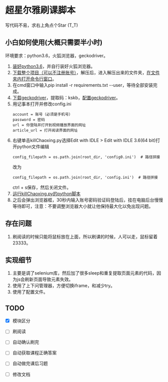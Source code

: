 # 超星尔雅刷课脚本
写代码不易，求右上角点个Star (T_T)
## 小白如何使用(大概只需要半小时)
环境要求：python3.6，火狐浏览器，geckodriver。 
1. [装好python3.6](https://blog.csdn.net/qq_39313596/article/details/80664945)，并自行装好火狐浏览器。
0. [下载整个项目（可以不注册账号）](https://jingyan.baidu.com/article/b907e6277ede7e46e7891cf7.html)，解压后，进入解压出来的文件夹，[在文件夹内打开命令行窗口](https://zhidao.baidu.com/question/368766370936203684.html)。
0. 在cmd窗口中输入pip install -r requirements.txt --user，等待全部安装完成。
0. [下载geckodriver](https://pan.baidu.com/s/1UALN7gJGf7kN-o67ffcSyQ)，提取码：kskb，[配置geckodriver](https://blog.csdn.net/hy_696/article/details/80114065)。 
0. 用记事本打开并修改config.ini
    ```angular2html
    account = 账号（必须是手机号）
    password = 密码
    url = 你登陆并打开到视频播放界面的网址
    article_url = 打开阅读界面的网址
    ```
0. 右键单击killChaoxing.py选择Edit with IDLE > Edit with IDLE 3.6(64 bit)打开python文件编辑
    ```angular2html
    config_filepath = os.path.join(root_dir, 'config0.ini')  # 路径拼接
    ```
    改为
    ```angular2html
    config_filepath = os.path.join(root_dir, 'config.ini')  # 路径拼接
    ```
    ctrl + s保存，然后关闭文件。
0. [运行killChaoxing.py的python脚本](https://jingyan.baidu.com/article/22fe7ced18776f3002617f2e.html)  
0. 之后会弹出浏览器框，30秒内输入账号密码验证码登陆后，挂在电脑后台慢慢等待即可，注意：不要调整浏览器大小就让他保持最大化以免出现问题。

## 存在问题
1. 刷阅读的时候只能将鼠标放在上面，所以刷课的时候，人可以走，鼠标留着23333。

## 实现细节
1. 主要是调了selenium库，然后加了很多sleep和重复提取页面元素的代码，因为js会刷新页面导致元素失效。
0. 使用了上下问管理器，方便切换iframe，和减少try。
0. 使用了配置文件。  

## TODO
- [x]  模块区分
- [ ]  刷阅读
- [ ]  自动确认刷完
- [ ]  自动获取课程正确答案
- [ ]  自动做完课后习题
- [ ]  修改文档

